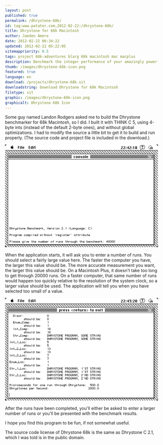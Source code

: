 ```yaml
---
layout: post
published: true
permalink: /dhrystone-68k/
id: tag:www.patater.com,2012-02-22:/dhrystone-68k/
title: Dhrystone for 68k Macintosh
author: Jaeden Amero
date: 2012-02-22 06:34:22
updated: 2012-02-22 05:22:05
sitemappriority: 0.5
tags: project 68k-adventures blarg 68k macintosh mac macplus
description: Benchmark the integer performance of your amazingly powerful Macintosh Plus.
thumb: /images/dhrystone-68k-icon.png
featured: true
language: en
download: /projects/dhrystone-68k.sit
downloadstring: Download Dhrystone for 68k Macintosh
filetype: sit
graphic: /images/dhrystone-68k-icon.png
graphicalt: Dhrystone 68k Icon
---
```

<p>Some guy named Landon Rodgers asked me to build the Dhrystone benchmarker for 68k Macintosh, so I did. I built it with THINK C 5, using 4-byte ints (instead of the default 2-byte ones), and without global optimizations. I had to modify the source a little bit to get it to build and run properly. (The source code and project file is included in the download.)</p>

<img src="/images/dhrystone-68k-runs.png" alt="Dhrystone running on a 68k Macintosh with 40000 runs entered" />

<!--break-->

<p>When the application starts, it will ask you to enter a number of runs. You should select a fairly large value here. The faster the computer you have, the larger this value should be. The more accurate measurement you want, the larger this value should be. On a Macintosh Plus, it doesn't take too long to get through 20000 runs. On a faster computer, that same number of runs would happen too quickly relative to the resolution of the system clock, so a larger value should be used. The application will tell you when you have selected too small of a value.</p>

<img src="/images/dhrystone-68k-result.png" alt="Dhrystone running on a 68k Macintosh with 40000 runs completed" />

<p>After the runs have been completed, you'll either be asked to enter a larger number of runs or you'll be presented with the benchmark results.</p>

<p>I hope you find this program to be fun, if not somewhat useful.</p>

<p>The source code license of Dhrystone 68k is the same as Dhrystone C 2.1, which I was told is in the public domain.</p>

